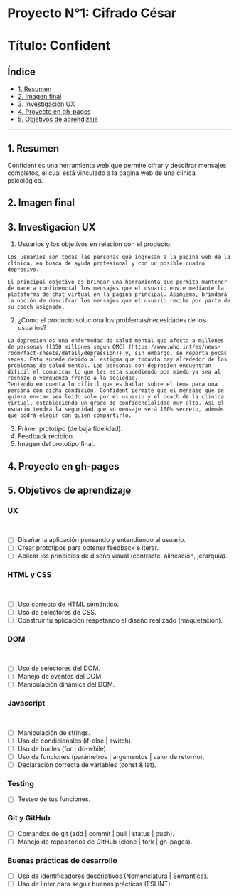 # Proyecto N°1: Cifrado César

# Título: Confident

## Índice

* [1. Resumen](#1-resumen)
* [2. Imagen final](#2-imagen-final)
* [3. Investigación UX](#3-investigación-UX)
* [4. Proyecto en gh-pages](#4-proyecto-en-gh-pages)
* [5. Objetivos de aprendizaje](#5-objetivos-de-aprendizaje)

***

## 1. Resumen

Confident es una herramienta web que permite cifrar y descifrar mensajes completos, el cual está vinculado a la pagina web de una clínica psicológica. 

## 2. Imagen final

## 3. Investigacion UX

  1. Usuarios y los objetivos en relación con el producto.

    Los usuarios son todas las personas que ingresan a la pagina web de la clínica, en busca de ayuda profesional y con un posible cuadro depresivo.

    El principal objetivo es brindar una herramienta que permita mantener de manera confidencial los mensajes que el usuario envie mediante la plataforma de chat virtual en la pagina principal. Asimismo, brindará la opción de descifrar los mensajes que el usuario reciba por parte de su coach asignado. 
    
  2. ¿Cómo el producto soluciona los problemas/necesidades de los usuarios?
    
    La depresion es una enfermedad de salud mental que afecta a millones de personas ([350 millones segun OMC] (https://www.who.int/es/news-room/fact-sheets/detail/depression)) y, sin embargo, se reporta pocas veces. Esto sucede debido al estigma que todavía hay alrededor de los problemas de salud mental. Las personas con depresion encuentran dificil el comunicar lo que les esta sucediendo por miedo ya sea al rechazo o verguenza frente a la sociedad.
    Teniendo en cuenta lo dificil que es hablar sobre el tema para una persona con dicha condición, Confident permite que el mensaje que se quiera enviar sea leído solo por el usuario y el coach de la clinica virtual, estableciendo un grado de confidencialidad muy alto. Asi el usuario tendrá la seguridad que su mensaje será 100% secreto, además que podrá elegir con quien compartirlo. 

  3. Primer prototipo (de baja fidelidad).
  4. Feedback recibido.
  5. Imagen del prototipo final.

## 4. Proyecto en gh-pages

## 5. Objetivos de aprendizaje

### UX
​
- [ ] Diseñar la aplicación pensando y entendiendo al usuario.
- [ ] Crear prototipos para obtener feedback e iterar.
- [ ] Aplicar los principios de diseño visual (contraste, alineación, jerarquía).
​
### HTML y CSS
​
- [ ] Uso correcto de HTML semántico.
- [ ] Uso de selectores de CSS.
- [ ] Construir tu aplicación respetando el diseño realizado (maquetación).
​
### DOM
​
- [ ] Uso de selectores del DOM.
- [ ] Manejo de eventos del DOM.
- [ ] Manipulación dinámica del DOM.
​
### Javascript
​
- [ ] Manipulación de strings.
- [ ] Uso de condicionales (if-else | switch).
- [ ] Uso de bucles (for | do-while).	
- [ ] Uso de funciones (parámetros | argumentos | valor de retorno).
- [ ] Declaración correcta de variables (const & let).
​
### Testing
- [ ] Testeo de tus funciones.
​
### Git y GitHub
- [ ] Comandos de git (add | commit | pull | status | push).
- [ ] Manejo de repositorios de GitHub (clone | fork | gh-pages).
​
### Buenas prácticas de desarrollo
- [ ] Uso de identificadores descriptivos (Nomenclatura | Semántica).
- [ ] Uso de linter para seguir buenas prácticas (ESLINT).